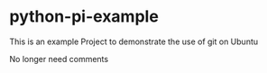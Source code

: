 # python-pi-example
This is an example Project to demonstrate the use of git on Ubuntu

No longer need comments